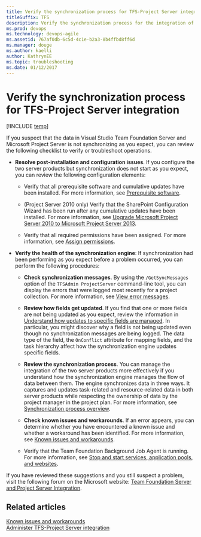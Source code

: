 ```yaml
---
title: Verify the synchronization process for TFS-Project Server integration
titleSuffix: TFS 
description: Verify the synchronization process for the integration of Team Foundation Server & Project Server  
ms.prod: devops
ms.technology: devops-agile
ms.assetid: 767af0db-6c5d-4c1e-b2a3-8b4ffbd8ff6d
ms.manager: douge
ms.author: kaelli
author: KathrynEE
ms.topic: troubleshooting
ms.date: 01/12/2017
---
```



# Verify the synchronization process for TFS-Project Server integration
[!INCLUDE [temp](../../_shared/tfs-ps-sync-header.md)]

<a name="top"></a> If you suspect that the data in Visual Studio Team Foundation Server and Microsoft Project Server is not synchronizing as you expect, you can review the following checklist to verify or troubleshoot operations.  
  
-   **Resolve post-installation and configuration issues**. If you configure the two server products but synchronization does not start as you expect, you can review the following configuration elements:  
  
    -   Verify that all prerequisite software and cumulative updates have been installed. For more information, see [Prerequisite software](system-and-setup-requirements.md#prereq).  
  
    -   (Project Server 2010 only) Verify that the SharePoint Configuration Wizard has been run after any cumulative updates have been installed. For more information, see [Upgrade Microsoft Project Server 2010  to Microsoft Project Server 2013](upgrade-ps-2010-to-ps-2013.md).  
  
    -   Verify that all required permissions have been assigned. For more information, see [Assign permissions](assign-permissions-support-tfs-project-server-integration.md).  
  
-   **Verify the health of the synchronization engine**: If synchronization had been performing as you expect before a problem occurred, you can perform the following procedures:  
  
    -   **Check synchronization messages**. By using the `/GetSyncMessages` option of the `TFSAdmin ProjectServer` command-line tool, you can display the errors that were logged most recently for a project collection. For more information, see [View error messages](view-synch-error-messages.md).  
  
    -   **Review how fields get updated**. If you find that one or more fields are not being updated as you expect, review the information in [Understand how updates to specific fields are managed](understand-how-updates-to-specific-fields-managed.md). In particular, you might discover why a field is not being updated even though no synchronization messages are being logged. The data type of the field, the `OnConflict` attribute for mapping fields, and the task hierarchy affect how the synchronization engine updates specific fields.  
  
    -   **Review the synchronization process**. You can manage the integration of the two server products more effectively if you understand how the synchronization engine manages the flow of data between them. The engine synchronizes data in three ways. It captures and updates task-related and resource-related data in both server products while respecting the ownership of data by the project manager in the project plan. For more information, see [Synchronization process overview](synchronization-process-overview.md).  
  
    -   **Check known issues and workarounds**. If an error appears, you can  determine whether you have encountered a known issue and whether a workaround has been identified. For more information, see [Known issues and workarounds](known-issues-and-workarounds.md).  
    -   Verify that the Team Foundation Background Job Agent is running. For more information, see [Stop and start services, application pools, and websites](/tfs/server/admin/stop-start-stuff).  
  
 If you have reviewed these suggestions and you still suspect a problem, visit the following forum on the Microsoft website: [Team Foundation Server and Project Server Integration](http://go.microsoft.com/fwlink/?LinkId=207282).  
  
## Related articles  
 [Known issues and workarounds](known-issues-and-workarounds.md)   
 [Administer TFS-Project Server integration](administrate-integration-tfs-project-server.md)